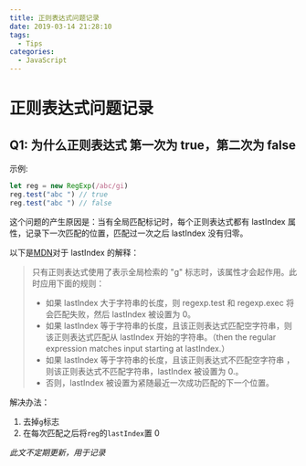 ```yaml
---
title: 正则表达式问题记录
date: 2019-03-14 21:28:10
tags:
  - Tips
categories:
  - JavaScript
---
```


# 正则表达式问题记录

## Q1: 为什么正则表达式 第一次为 true，第二次为 false

示例:

```js
let reg = new RegExp(/abc/gi)
reg.test("abc ") // true
reg.test("abc ") // false
```

这个问题的产生原因是：当有全局匹配标记时，每个正则表达式都有 lastIndex 属性，记录下一次匹配的位置，匹配过一次之后 lastIndex 没有归零。

以下是[MDN](https://developer.mozilla.org/zh-CN/docs/Web/JavaScript/Reference/Global_Objects/RegExp/lastIndex)对于 lastIndex 的解释：

> 只有正则表达式使用了表示全局检索的 "g" 标志时，该属性才会起作用。此时应用下面的规则：
>
> - 如果 lastIndex 大于字符串的长度，则 regexp.test 和 regexp.exec 将会匹配失败，然后 lastIndex 被设置为 0。
> - 如果 lastIndex 等于字符串的长度，且该正则表达式匹配空字符串，则该正则表达式匹配从 lastIndex 开始的字符串。（then the regular expression matches input starting at lastIndex.）
> - 如果 lastIndex 等于字符串的长度，且该正则表达式不匹配空字符串 ，则该正则表达式不匹配字符串，lastIndex 被设置为 0.。
> - 否则，lastIndex 被设置为紧随最近一次成功匹配的下一个位置。

解决办法：

1. 去掉`g`标志
2. 在每次匹配之后将`reg`的`lastIndex`置 0

_此文不定期更新，用于记录_
